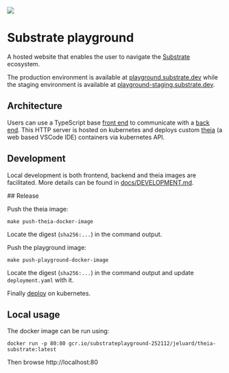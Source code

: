 ![](https://github.com/paritytech/substrate-playground/workflows/Continuous%20Integration%20Playground/badge.svg)

# Substrate playground

A hosted website that enables the user to navigate the [Substrate](https://github.com/paritytech/substrate) ecosystem.

The production environment is available at [playground.substrate.dev](https://playground.substrate.dev) while the staging environment is available at [playground-staging.substrate.dev](https://playground-staging.substrate.dev).

## Architecture

Users can use a TypeScript base [front end](/frontend) to communicate with a [back end](/backend). This HTTP server is hosted on kubernetes and deploys custom [theia](https://www.theia-ide.org/) (a web based VSCode IDE) containers via kubernetes API.

## Development

Local development is both frontend, backend and theia images are facilitated. More details can be found in [docs/DEVELOPMENT.md](docs/DEVELOPMENT.md).

## Release

Push the theia image:

```
make push-theia-docker-image
```

Locate the digest (`sha256:...`) in the command output.

Push the playground image:

```
make push-playground-docker-image
```

Locate the digest (`sha256:...`) in the command output and update `deployment.yaml` with it.

Finally [deploy](docs/deployment.md) on kubernetes.

## Local usage

The docker image can be run using:

```
docker run -p 80:80 gcr.io/substrateplayground-252112/jeluard/theia-substrate:latest
```

Then browse http://localhost:80
